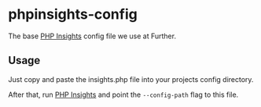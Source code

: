 # phpinsights-config

The base [PHP Insights](https://phpinsights.com) config file we use at Further.


## Usage

Just copy and paste the insights.php file into your projects config directory.

After that, run [PHP Insights](https://phpinsights.com/get-started.html) and point the ```--config-path``` flag to this file. 
